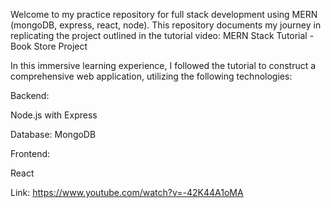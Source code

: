 Welcome to my practice repository for full stack development using MERN (mongoDB, express, react, node). This repository documents my journey in replicating the project outlined in the tutorial video: MERN Stack Tutorial - Book Store Project

In this immersive learning experience, I followed the tutorial to construct a comprehensive web application, utilizing the following technologies:

Backend:

Node.js with Express

Database: MongoDB

Frontend:

React

Link:
https://www.youtube.com/watch?v=-42K44A1oMA
